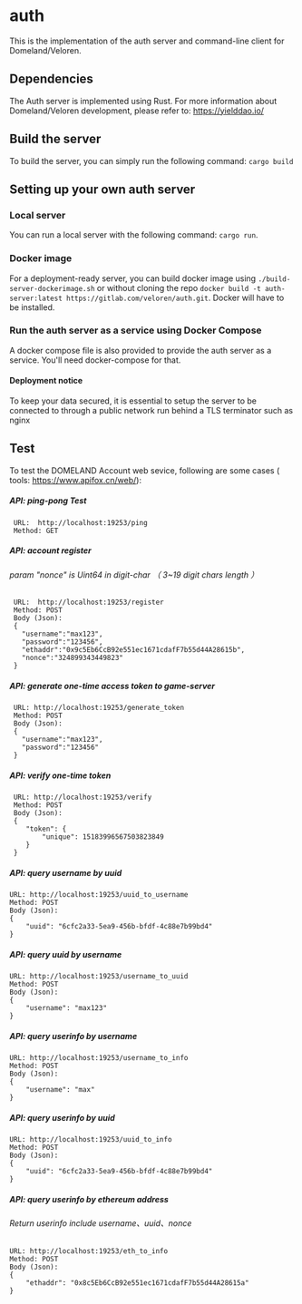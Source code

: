 # auth

This is the implementation of the auth server and command-line client for Domeland/Veloren.

## Dependencies

The Auth server is implemented using Rust.
For more information about Domeland/Veloren development, please refer to: https://yielddao.io/

## Build the server
To build the server, you can simply run the following command: `cargo build`

## Setting up your own auth server

### Local server
You can run a local server with the following command: `cargo run`.

### Docker image
For a deployment-ready server, you can build docker image using `./build-server-dockerimage.sh` or without cloning the repo `docker build -t auth-server:latest https://gitlab.com/veloren/auth.git`. Docker will have to be installed.

### Run the auth server as a service using Docker Compose
A docker compose file is also provided to provide the auth server as a service. You'll need docker-compose for that.

#### Deployment notice
 To keep your data secured, it is essential to setup the server to be connected to through a public network run behind a TLS terminator such as nginx

## Test    
 To test the DOMELAND Account web sevice, following are some cases ( tools: https://www.apifox.cn/web/):

##### API: ping-pong Test
```
 URL:  http://localhost:19253/ping
 Method: GET
```

#####  API: account register 
###### param "nonce" is Uint64 in digit-char （ 3~19 digit chars length ）
```
 URL:  http://localhost:19253/register
 Method: POST
 Body (Json):
 {
   "username":"max123",
   "password":"123456",
   "ethaddr":"0x9c5Eb6CcB92e551ec1671cdafF7b55d44A28615b",
   "nonce":"324899343449823"
 } 
 ```
 
##### API: generate one-time access token to  game-server
```
 URL: http://localhost:19253/generate_token
 Method: POST
 Body (Json):
 {
   "username":"max123",
   "password":"123456"
 } 
 ```

##### API: verify one-time token
```
 URL: http://localhost:19253/verify
 Method: POST
 Body (Json):
 {
    "token": {
        "unique": 15183996567503823849
    }
 }
```
##### API: query username by uuid
```
URL: http://localhost:19253/uuid_to_username
Method: POST
Body (Json):
{
    "uuid": "6cfc2a33-5ea9-456b-bfdf-4c88e7b99bd4"
}
```

##### API: query uuid by username
```
URL: http://localhost:19253/username_to_uuid
Method: POST
Body (Json):
{
    "username": "max123"
}
```

##### API: query userinfo by username
```
URL: http://localhost:19253/username_to_info
Method: POST
Body (Json):
{
    "username": "max"
}
```
##### API: query userinfo by uuid
```
URL: http://localhost:19253/uuid_to_info
Method: POST
Body (Json):
{
    "uuid": "6cfc2a33-5ea9-456b-bfdf-4c88e7b99bd4"
}
```

##### API: query userinfo by ethereum address
###### Return userinfo include username、uuid、nonce
```
URL: http://localhost:19253/eth_to_info
Method: POST
Body (Json):
{
    "ethaddr": "0x8c5Eb6CcB92e551ec1671cdafF7b55d44A28615a"
}
```